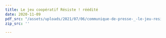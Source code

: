 ```yaml
---
title: Le jeu coopératif Résiste ! réédité
date: 2020-11-09
pdf_src: "/assets/uploads/2021/07/06/communique-de-presse-_-le-jeu-resiste-fait-peau-neuve.pdf"
zip_src: ''

---
```

